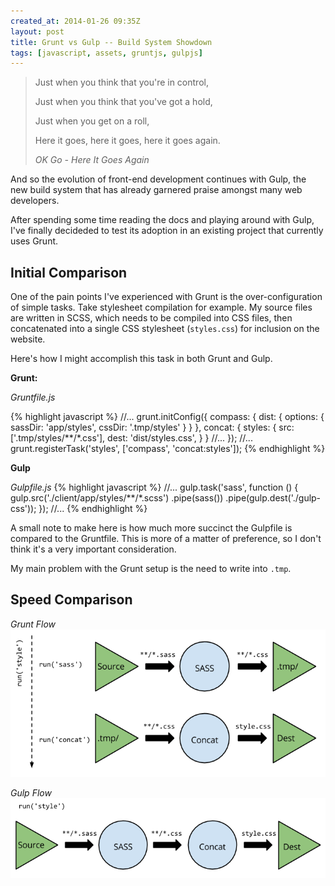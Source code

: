 ```yaml
---
created_at: 2014-01-26 09:35Z
layout: post
title: Grunt vs Gulp -- Build System Showdown
tags: [javascript, assets, gruntjs, gulpjs]
---
```


<blockquote>
  <p>Just when you think that you're in control,</p>
  <p>Just when you think that you've got a hold,</p>
  <p>Just when you get on a roll,</p>
  <p>Here it goes, here it goes, here it goes again.</p>
  <p><cite> OK Go - Here It Goes Again</cite></p>
</blockquote>

And so the evolution of front-end development continues with Gulp,
the new build system that has already garnered praise amongst many
web developers.

After spending some time reading the docs and playing around with
Gulp, I've finally decideded to test its adoption in an existing
project that currently uses Grunt.

## Initial Comparison

One of the pain points I've experienced with Grunt is the over-configuration
of simple tasks. Take stylesheet compilation for example. My source files are
written in SCSS, which needs to be compiled into CSS files, then concatenated
into a single CSS stylesheet (`styles.css`) for inclusion on the website.

Here's how I might accomplish this task in both Grunt and Gulp.

**Grunt:**

*Gruntfile.js*

{% highlight javascript %}
//...
grunt.initConfig({
 compass: {
    dist: {
      options: {
        sassDir: 'app/styles',
        cssDir: '.tmp/styles'
      }
    }
  },
  concat: {
    styles: {
      src: ['.tmp/styles/**/*.css'],
      dest: 'dist/styles.css',
    }
  }
  //...
});
//...
grunt.registerTask('styles', ['compass', 'concat:styles']);
{% endhighlight %}

**Gulp**

*Gulpfile.js*
{% highlight javascript %}
//...
gulp.task('sass', function () {
  gulp.src('./client/app/styles/**/*.scss')
    .pipe(sass())
    .pipe(gulp.dest('./gulp-css'));
});
//...
{% endhighlight %}

A small note to make here is how much more succinct the Gulpfile is
compared to the Gruntfile. This is more of a matter of preference, so
I don't think it's a very important consideration.

My main problem with the Grunt setup is the need to write into `.tmp`.


## Speed Comparison

*Grunt Flow*
<img src="/images/grunt-flow.png" alt="Grunt flow" />


*Gulp Flow*
<img src="/images/gulp-flow.png" alt="Gulp flow" />

